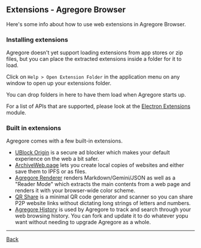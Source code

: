 ## Extensions - Agregore Browser

Here's some info about how to use web extensions in Agregore Browser.

### Installing extensions

Agregore doesn't yet support loading extensions from app stores or zip files, but you can place the extracted extensions inside a folder for it to load.

Click on `Help > Open Extension Folder` in the application menu on any window to open up your extensions folder.

You can drop folders in here to have them load when Agregore starts up.

For a list of APIs that are supported, please look at the [Electron Extensions](https://github.com/sentialx/electron-extensions/issues/14) module.

### Built in extensions

Agregore comes with a few built-in extensions.

- [UBlock Origin](https://ublockorigin.com/) is a secure ad blocker which makes your default experience on the web a bit safer.
- [ArchiveWeb.page](https://archiveweb.page/) lets you create local copies of websites and either save them to IPFS or as files.
- [Agregore Renderer](https://github.com/AgregoreWeb/extension-agregore-renderer) renders Markdown/Gemini/JSON as well as a "Reader Mode" which extracts the main contents from a web page and renders it with your browser-wide color scheme.
- [QR Share](https://github.com/AgregoreWeb/extension-agregore-qr-share) is a minimal QR code generator and scanner so you can share P2P website links without dictating long strings of letters and numbers.
- [Agregore History](https://github.com/AgregoreWeb/extension-agregore-history) is used by Agregore to track and search through your web browsing history. You can fork and update it to do whatever yopu want without needing to upgrade Agregore as a whole.

---

[Back](/)
